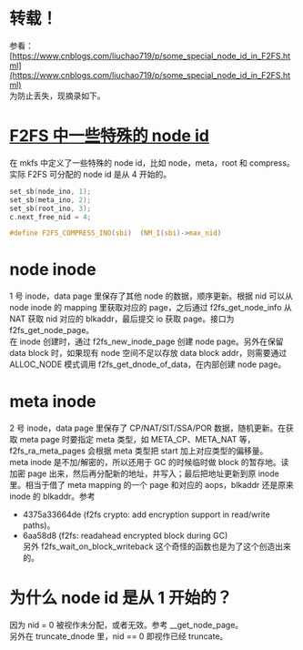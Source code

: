 # 转载！
参看：[https://www.cnblogs.com/liuchao719/p/some_special_node_id_in_F2FS.html](https://www.cnblogs.com/liuchao719/p/some_special_node_id_in_F2FS.html)<br />为防止丢失，现摘录如下。
<a name="aAFKe"></a>

# [F2FS 中一些特殊的 node id](https://www.cnblogs.com/liuchao719/p/some_special_node_id_in_F2FS.html)

在 mkfs 中定义了一些特殊的 node id，比如 node，meta，root 和 compress。<br />实际 F2FS 可分配的 node id 是从 4 开始的。

```c
set_sb(node_ino, 1);
set_sb(meta_ino, 2);
set_sb(root_ino, 3);
c.next_free_nid = 4;

#define F2FS_COMPRESS_INO(sbi)	(NM_I(sbi)->max_nid)
```

<a name="node-inode"></a>

# node inode

1 号 inode，data page 里保存了其他 node 的数据，顺序更新。根据 nid 可以从 node inode 的 mapping 里获取对应的 page，之后通过 f2fs_get_node_info 从 NAT 获取 nid 对应的 blkaddr，最后提交 io 获取 page。接口为 f2fs_get_node_page。<br />在 inode 创建时，通过 f2fs_new_inode_page 创建 node page。另外在保留 data block 时，如果现有 node 空间不足以存放 data block addr，则需要通过 ALLOC_NODE 模式调用 f2fs_get_dnode_of_data，在内部创建 node page。
<a name="meta-inode"></a>

# meta inode

2 号 inode，data page 里保存了 CP/NAT/SIT/SSA/POR 数据，随机更新。在获取 meta page 时要指定 meta 类型，如 META_CP、META_NAT 等，f2fs_ra_meta_pages 会根据 meta 类型把 start 加上对应类型的偏移量。<br />meta inode 是不加/解密的，所以还用于 GC 的时候临时做 block 的暂存地。读加密 page 出来，然后再分配新的地址，并写入；最后把地址更新到原 inode 里。相当于借了 meta mapping 的一个 page 和对应的 aops，blkaddr 还是原来 inode 的 blkaddr。参考

- 4375a33664de (f2fs crypto: add encryption support in read/write paths)。
- 6aa58d8 (f2fs: readahead encrypted block during GC)<br />另外 f2fs_wait_on_block_writeback 这个奇怪的函数也是为了这个创造出来的。
  <a name="516c71be"></a>

# 为什么 node id 是从 1 开始的？

因为 nid = 0 被视作未分配，或者无效。参考 __get_node_page。<br />另外在 truncate_dnode 里，nid == 0 即视作已经 truncate。